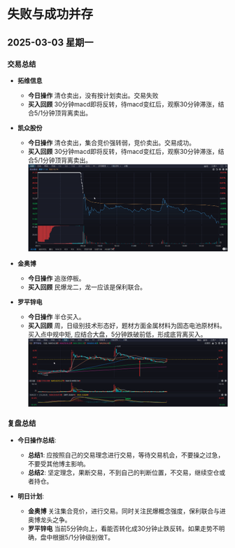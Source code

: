 # 失败与成功并存

## 2025-03-03 星期一

### 交易总结

- **拓维信息**

  - **今日操作**
    清仓卖出，没有按计划卖出。交易失败
  - **买入回顾**
    30分钟macd即将反转，待macd变红后，观察30分钟滞涨，结合5/1分钟顶背离卖出。

- **凯众股份**

  - **今日操作**
    清仓卖出，集合竞价强转弱，竞价卖出。交易成功。
  - **买入回顾**
    30分钟macd即将反转，待macd变红后，观察30分钟滞涨，结合5/1分钟顶背离卖出。
    ![alt text](image.png)

- **金奥博**
  - **今日操作**
    追涨停板。  
  - **买入回顾**
    民爆龙二，龙一应该是保利联合。

- **罗平锌电**
  - **今日操作**
    半仓买入。  
  - **买入回顾**
    周，日级别技术形态好，题材方面金属材料为固态电池原材料。买入点中规中矩, 应结合大盘，5分钟跌破前低，形成底背离买入。
    ![alt text](image-1.png)

### 复盘总结

- **今日操作总结**:
  - **总结1**: 应按照自己的交易理念进行交易，等待交易机会，不要操之过急，不要受其他博主影响。
  - **总结2**: 坚定理念，果断交易，不到自己的判断位置，不交易，继续空仓或者持仓。

- **明日计划**:
  - **金奥博**
    关注集合竞价，进行交易。同时关注民爆概念强度，保利联合与进奥博龙头之争。
  - **罗平锌电**
    当前5分钟向上，看能否转化成30分钟止跌反转。如果走势不明确，盘中根据5/1分钟级别做T。